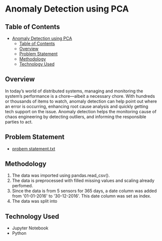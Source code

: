 # Anomaly Detection using PCA
## Table of Contents
- [Anomaly Detection using PCA](#anomaly-detection-using-pca)
  - [Table of Contents](#table-of-contents)
  - [Overview](#overview)
  - [Problem Statement](#problem-statement)
  - [Methodology](#methodology)
  - [Technology Used](#technology-used)

## Overview
In today’s world of distributed systems, managing and monitoring the system’s performance is a chore—albeit 
a necessary chore. With hundreds or thousands of items to watch, anomaly detection can help point out where 
an error is occurring, enhancing root cause analysis and quickly getting tech support on the issue.
 Anomaly detection helps the monitoring cause of chaos engineering by detecting outliers, and informing the responsible parties to act.

## Problem Statement
- [probem statement.txt](https://github.com/MuneshVarma/Projects/blob/master/Anomaly%20detection%20uisng%20PCA/problem%20statement.txt)

## Methodology
1) The data was imported using pandas.read_csv().
2) The data is preprocessed with filled missing values and scaling already perfomed.
3) Since the data is from 5 sensors for 365 days, a date column was added from '01-01-2016' to '30-12-2016'. This date column was set as index. 
4) The data was split into 

## Technology Used
- Jupyter Notebook
- Python
